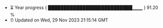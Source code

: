- ⏳ Year progress { ███████████████████████████▁▁▁ } 91.20 %
- ⏰ Updated on Wed, 29 Nov 2023 21:15:14 GMT

